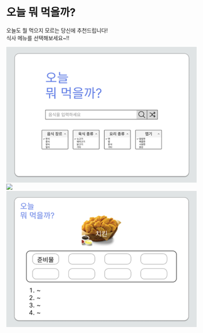 # 오늘 뭐 먹을까?

오늘도 뭘 먹으지 모르는 당신에 추천드립니다!  
식사 메뉴를 선택해보세요~!!

<img src="./public/Home.png" />
<img src="./public/Menu 창.png" />
<img src="./public/Desktop - 1.png" />
